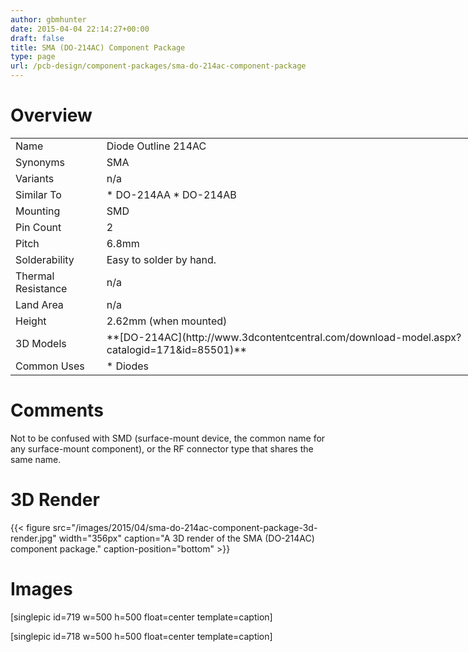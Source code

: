 ```yaml
---
author: gbmhunter
date: 2015-04-04 22:14:27+00:00
draft: false
title: SMA (DO-214AC) Component Package
type: page
url: /pcb-design/component-packages/sma-do-214ac-component-package
---
```


# Overview

<table style="width: 800px;" ><tbody ><tr >
<td >Name
</td>
<td >Diode Outline 214AC
</td></tr><tr >
<td >Synonyms
</td>
<td >SMA
</td></tr><tr >
<td >Variants
</td>
<td >n/a
</td></tr><tr >
<td >Similar To
</td>
<td >  * DO-214AA  * DO-214AB
</td></tr><tr >
<td >Mounting
</td>
<td >SMD
</td></tr><tr >
<td >Pin Count
</td>
<td >2
</td></tr><tr >
<td >Pitch
</td>
<td >6.8mm
</td></tr><tr >
<td >Solderability
</td>
<td >Easy to solder by hand.
</td></tr><tr >
<td >Thermal Resistance
</td>
<td >n/a
</td></tr><tr >
<td >Land Area
</td>
<td >n/a
</td></tr><tr >
<td >Height
</td>
<td >2.62mm (when mounted)
</td></tr><tr >
<td >3D Models
</td>
<td >**[DO-214AC](http://www.3dcontentcentral.com/download-model.aspx?catalogid=171&id=85501)**
</td></tr><tr >
<td >Common Uses
</td>
<td >  * Diodes
</td></tr></tbody></table>

# Comments

Not to be confused with SMD (surface-mount device, the common name for any surface-mount component), or the RF connector type that shares the same name.

# 3D Render

{{< figure src="/images/2015/04/sma-do-214ac-component-package-3d-render.jpg" width="356px" caption="A 3D render of the SMA (DO-214AC) component package." caption-position="bottom" >}}

# Images

[singlepic id=719 w=500 h=500 float=center template=caption]

[singlepic id=718 w=500 h=500 float=center template=caption]
